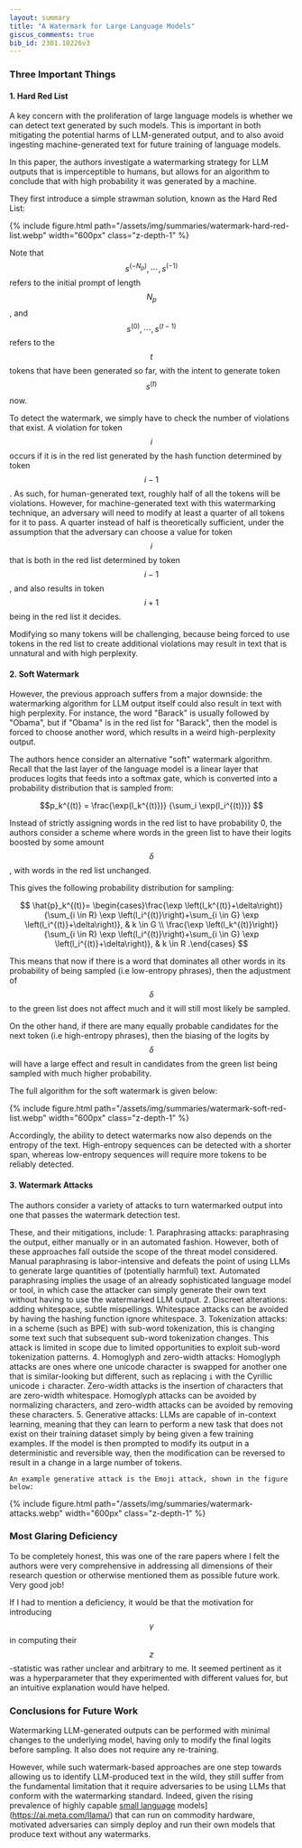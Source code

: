 ```yaml
---
layout: summary
title: "A Watermark for Large Language Models"
giscus_comments: true
bib_id: 2301.10226v3
---
```


### Three Important Things

#### 1. Hard Red List
A key concern with the proliferation of large language models is whether we can detect text generated
by such models. This is important in both mitigating the potential harms of LLM-generated output,
and to also avoid ingesting machine-generated text for future training of language models.

In this paper, the authors investigate a watermarking strategy for LLM outputs
that is imperceptible to humans, but allows for an algorithm to conclude
that with high probability it was generated by a machine.

They first introduce a simple strawman solution, known as the Hard Red List:

{% include figure.html 
    path="/assets/img/summaries/watermark-hard-red-list.webp"
    width="600px"
    class="z-depth-1"
%}

Note that $$s^{(-N_p)}, \cdots, s^{(-1)}$$ refers to the initial prompt
of length $$N_p$$, and $$s^{(0)}, \cdots, s^{(t-1)}$$ refers to the $$t$$ tokens
that have been generated so far, with the intent to generate token $$s^{(t)}$$ now.

To detect the watermark, we simply have to check the number of violations
that exist. A violation for token $$i$$ occurs if it is in the red list
generated by the hash function determined by token $$i-1$$. As such, 
for human-generated text, roughly half of all the tokens will be violations.
However, for machine-generated text with this watermarking technique,
an adversary will need to modify at least a quarter of all tokens
for it to pass. A quarter instead of half is theoretically sufficient, under the 
assumption that the adversary can choose a value for token $$i$$ that is both
in the red list determined by token $$i-1$$, and also results in token $$i+1$$
being in the red list it decides. 

Modifying so many tokens will be challenging, because being forced to use
tokens in the red list to create additional violations may result in text that
is unnatural and with high perplexity.


#### 2. Soft Watermark
However, the previous approach suffers from a major downside: the watermarking
algorithm for LLM output itself could also result in text with high perplexity.
For instance, the word "Barack" is usually followed by "Obama", but if "Obama"
is in the red list for "Barack", then the model is forced to choose another
word, which results in a weird high-perplexity output. 

The authors hence consider an alternative "soft" watermark algorithm.
Recall that the last layer of the language model is a linear layer that produces logits
that feeds into a softmax gate, which is converted into a probability
distribution that is sampled from:

$$p_k^{(t)} = 
\frac{\exp(l_k^{(t)})}
{\sum_i \exp(l_i^{(t)})} $$

Instead of strictly assigning words in the red list to have probability 0,
the authors consider a scheme where words in the green list to have their
logits boosted by some amount $$\delta$$, with words in the red list unchanged.

This gives the following probability distribution for sampling:

$$
\hat{p}_k^{(t)}= \begin{cases}\frac{\exp \left(l_k^{(t)}+\delta\right)}{\sum_{i \in R} \exp \left(l_i^{(t)}\right)+\sum_{i \in G} \exp \left(l_i^{(t)}+\delta\right)}, & k \in G \\ \frac{\exp \left(l_k^{(t)}\right)}{\sum_{i \in R} \exp \left(l_i^{(t)}\right)+\sum_{i \in G} \exp \left(l_i^{(t)}+\delta\right)}, & k \in R .\end{cases}
$$

This means that now if there is a word that dominates all other words in its
probability of being sampled (i.e low-entropy phrases), then the adjustment of
$$\delta$$ to the green list does not affect much and it will still most likely
be sampled.

On the other hand, if there are many equally probable candidates for the next
token (i.e high-entropy phrases), then the biasing of the logits by $$\delta$$
will have a large effect and result in candidates from the green list being
sampled with much higher probability.

The full algorithm for the soft watermark is given below: 

{% include figure.html 
    path="/assets/img/summaries/watermark-soft-red-list.webp"
    width="600px"
    class="z-depth-1"
%}

Accordingly, the ability to detect watermarks now also depends on the entropy of
the text. High-entropy sequences can be detected with a shorter span, whereas
low-entropy sequences will require more tokens to be reliably detected.

#### 3. Watermark Attacks

The authors consider a variety of attacks to turn watermarked output
into one that passes the watermark detection test.

These, and their mitigations, include:
1. 
    Paraphrasing attacks: paraphrasing the output, either manually or in an automated fashion. 
    However, both of these approaches fall outside the scope of the threat model considered.
    Manual paraphrasing is labor-intensive and defeats the point of using LLMs to generate large quantities
    of (potentially harmful) text. Automated paraphrasing implies the usage of an already sophisticated language
    model or tool, in which case the attacker can simply generate their own text without having to use the watermarked LLM output.
2. 
    Discreet alterations: adding whitespace, subtle mispellings. Whitespace attacks can be avoided by having the hashing
    function ignore whitespace.
3. 
    Tokenization attacks: in a scheme (such as BPE) with sub-word tokenization, this is changing some text such that subsequent sub-word tokenization changes. This attack is limited in scope due to limited opportunities to exploit sub-word tokenization patterns.
4. 
    Homoglyph and zero-width attacks: Homoglyph attacks are ones where one
    unicode character is swapped for another one that is similar-looking but
    different, such as replacing `i` with the Cyrillic unicode `i` character.
    Zero-width attacks is the insertion of characters that are zero-width whitespace.
    Homoglyph attacks can be avoided by normalizing characters, and zero-width attacks
    can be avoided by removing these characters.
5. 
    Generative attacks: LLMs are capable of in-context learning, meaning that
    they can learn to perform a new task that does not exist on their training
    dataset simply by being given a few training examples. If the model is then
    prompted to modify its output in a deterministic and reversible way, then
    the modification can be reversed to result in a change in a large number of
    tokens.

    An example generative attack is the Emoji attack, shown in the figure below:

{% include figure.html 
    path="/assets/img/summaries/watermark-attacks.webp"
    width="600px"
    class="z-depth-1"
%}

### Most Glaring Deficiency
To be completely honest, this was one of the rare papers where I felt the
authors were very comprehensive in addressing all dimensions of their research
question or otherwise mentioned them as possible future work. Very good job!

If I had to mention a deficiency, it would be that the motivation for
introducing $$\gamma$$ in computing their $$z$$-statistic was rather unclear
and arbitrary to me. It seemed pertinent as it was a hyperparameter that they
experimented with different values for, but an intuitive explanation would have helped.

### Conclusions for Future Work
Watermarking LLM-generated outputs can be performed with minimal changes to the underlying model,
having only to modify the final logits before sampling. It also does not require any re-training.

However, while such watermark-based approaches are one step towards allowing us
to identify LLM-produced text in the wild, they still suffer from the fundamental
limitation that it require adversaries to be using LLMs that conform with the watermarking standard.
Indeed, given the rising prevalence of highly capable [small language](https://ai.meta.com/llama/)
models](https://ai.meta.com/llama/) that can run on commodity hardware,
motivated adversaries can simply deploy and run their own models that produce
text without any watermarks.